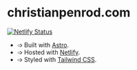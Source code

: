 # christianpenrod.com

[![Netlify Status](https://api.netlify.com/api/v1/badges/fe167fcf-b790-4f9a-8ac1-fe05a6276286/deploy-status)](https://app.netlify.com/sites/christianpenrod/deploys)

- ➩ Built with [Astro](https://docs.astro.build).
- ➩ Hosted with [Netlify](https://netlify.com/docs).
- ➩ Styled with [Tailwind CSS](https://tailwindcss.com).
